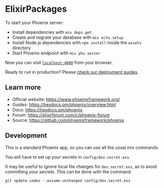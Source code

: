 # ElixirPackages

To start your Phoenix server:

  * Install dependencies with `mix deps.get`
  * Create and migrate your database with `mix ecto.setup`
  * Install Node.js dependencies with `npm install` inside the `assets` directory
  * Start Phoenix endpoint with `mix phx.server`

Now you can visit [`localhost:4000`](http://localhost:4000) from your browser.

Ready to run in production? Please [check our deployment guides](https://hexdocs.pm/phoenix/deployment.html).

## Learn more

  * Official website: https://www.phoenixframework.org/
  * Guides: https://hexdocs.pm/phoenix/overview.html
  * Docs: https://hexdocs.pm/phoenix
  * Forum: https://elixirforum.com/c/phoenix-forum
  * Source: https://github.com/phoenixframework/phoenix

## Development

This is a standard Phoenix app, so you can use all the usual mix commands.

You will have to set up your secrets in `config/dev.secret.exs`.

It may be useful to ignore local file changes for `dev.secret.exs`, as to avoid committing your secrets. This can be done with the command:

```
git update-index --assume-unchanged config/dev.secret.exs
```
